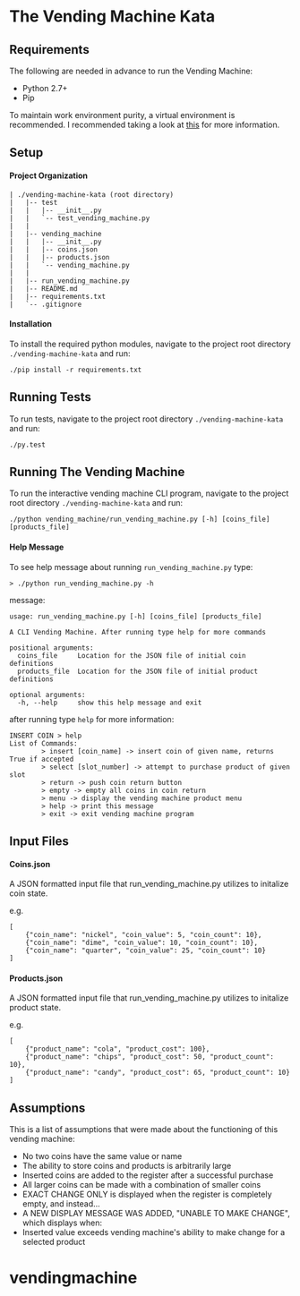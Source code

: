 # The Vending Machine Kata

## Requirements

The following are needed in advance to run the Vending Machine:

* Python 2.7+
* Pip

To maintain work environment purity, a virtual environment is recommended. I recommended taking a look at [this](http://virtualenvwrapper.readthedocs.io/en/latest/) for more information.

## Setup

#### Project Organization
```
| ./vending-machine-kata (root directory)
|   |-- test
|   |   |-- __init__.py
|   |   `-- test_vending_machine.py
|   |
|   |-- vending_machine
|   |   |-- __init__.py
|   |   |-- coins.json
|   |   |-- products.json
|   |   `-- vending_machine.py   
|   |
|   |-- run_vending_machine.py
|   |-- README.md
|   |-- requirements.txt
|   `-- .gitignore
```

#### Installation
To install the required python modules, navigate to the project root directory `./vending-machine-kata` and run:
```
./pip install -r requirements.txt
```

## Running Tests

To run tests, navigate to the project root directory `./vending-machine-kata` and run:
```
./py.test
```

## Running The Vending Machine

To run the interactive vending machine CLI program, navigate to the project root directory `./vending-machine-kata` and run:

```
./python vending_machine/run_vending_machine.py [-h] [coins_file] [products_file]
```

#### Help Message

To see help message about running `run_vending_machine.py` type:
```
> ./python run_vending_machine.py -h
```

message:
```
usage: run_vending_machine.py [-h] [coins_file] [products_file]

A CLI Vending Machine. After running type help for more commands

positional arguments:
  coins_file     Location for the JSON file of initial coin definitions
  products_file  Location for the JSON file of initial product definitions

optional arguments:
  -h, --help     show this help message and exit
```
after running type `help` for more information:

```
INSERT COIN > help
List of Commands:
        > insert [coin_name] -> insert coin of given name, returns True if accepted
        > select [slot_number] -> attempt to purchase product of given slot
        > return -> push coin return button
        > empty -> empty all coins in coin return
        > menu -> display the vending machine product menu
        > help -> print this message
        > exit -> exit vending machine program
```


## Input Files

#### Coins.json

A JSON formatted input file that run_vending_machine.py utilizes to initalize coin state.

e.g.
```
[
    {"coin_name": "nickel", "coin_value": 5, "coin_count": 10},
    {"coin_name": "dime", "coin_value": 10, "coin_count": 10},
    {"coin_name": "quarter", "coin_value": 25, "coin_count": 10}
]
```

#### Products.json

A JSON formatted input file that run_vending_machine.py utilizes to initalize product state.

e.g.
```
[
    {"product_name": "cola", "product_cost": 100},
    {"product_name": "chips", "product_cost": 50, "product_count": 10},
    {"product_name": "candy", "product_cost": 65, "product_count": 10}
]
```
## Assumptions

This is a list of assumptions that were made about the functioning of this vending machine:

* No two coins have the same value or name
* The ability to store coins and products is arbitrarily large
* Inserted coins are added to the register after a successful purchase
* All larger coins can be made with a combination of smaller coins
* EXACT CHANGE ONLY is displayed when the register is completely empty, and instead...
* A NEW DISPLAY MESSAGE WAS ADDED, "UNABLE TO MAKE CHANGE", which displays when:
 * Inserted value exceeds vending machine's ability to make change for a selected product
# vendingmachine
